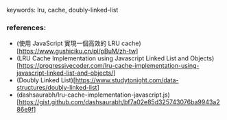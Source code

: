 keywords: lru, cache, doubly-linked-list

### references:
* (使用 JavaScript 實現一個高效的 LRU cache)[https://www.gushiciku.cn/pl/pBuM/zh-tw]
* (LRU Cache Implementation using Javascript Linked List and Objects)[https://progressivecoder.com/lru-cache-implementation-using-javascript-linked-list-and-objects/]
* (Doubly Linked List)[https://www.studytonight.com/data-structures/doubly-linked-list]
* (dashsaurabh/lru-cache-implementation-javascript.js)[https://gist.github.com/dashsaurabh/bf7a02e85d325743076ba9943a286e9f]